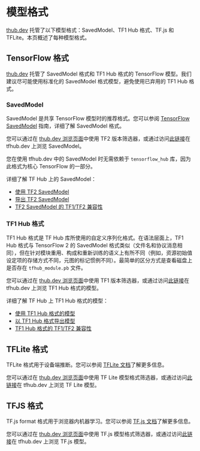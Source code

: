 <!--* freshness: { owner: 'maringeo' reviewed: '2021-03-15' review_interval: '3 months'} *-->

# 模型格式

[thub.dev](https://tfhub.dev) 托管了以下模型格式：SavedModel、TF1 Hub 格式、TF.js 和 TFLite。本页概述了每种模型格式。

## TensorFlow 格式

[thub.dev](https://tfhub.dev) 托管了 SavedModel 格式和 TF1 Hub 格式的 TensorFlow 模型。我们建议尽可能使用标准化的 SavedModel 格式模型，避免使用已弃用的 TF1 Hub 格式。

### SavedModel

SavedModel 是共享 TensorFlow 模型时的推荐格式。您可以参阅 [TensorFlow SavedModel](https://www.tensorflow.org/guide/saved_model) 指南，详细了解 SavedModel 格式。

您可以通过在 [thub.dev 浏览页面](https://tfhub.dev/s?subtype=module,placeholder)中使用 TF2 版本筛选器，或通过访问[此链接](https://tfhub.dev/s?subtype=module,placeholder&tf-version=tf2)在 tfhub.dev 上浏览 SavedModel。

您在使用 tfhub.dev 中的 SavedModel 时无需依赖于 `tensorflow_hub` 库，因为此格式为核心 TensorFlow 的一部分。

详细了解 TF Hub 上的 SavedModel：

- [使用 TF2 SavedModel](tf2_saved_model.md)
- [导出 TF2 SavedModel](exporting_tf2_saved_model.md)
- [TF2 SavedModel 的 TF1/TF2 兼容性](model_compatibility.md)

### TF1 Hub 格式

TF1 Hub 格式是 TF Hub 库所使用的自定义序列化格式。在语法层面上，TF1 Hub 格式与 TensorFlow 2 的 SavedModel 格式类似（文件名和协议消息相同），但在针对模块重用、构成和重新训练的语义上有所不同（例如，资源初始值设定项的存储方式不同，元图的标记惯例不同）。最简单的区分方式是查看磁盘上是否存在 `tfhub_module.pb` 文件。

您可以通过在 [thub.dev 浏览页面](https://tfhub.dev/s?subtype=module,placeholder)中使用 TF1 版本筛选器，或通过访问[此链接](https://tfhub.dev/s?subtype=module,placeholder&tf-version=tf1)在 tfhub.dev 上浏览 TF1 Hub 格式的模型。

详细了解 TF Hub 上 TF1 Hub 格式的模型：

- [使用 TF1 Hub 格式的模型](tf1_hub_module.md)
- [以 TF1 Hub 格式导出模型](exporting_hub_format.md)
- [TF1 Hub 格式的 TF1/TF2 兼容性](model_compatibility.md)

## TFLite 格式

TFLite 格式用于设备端推断。您可以参阅 [TFLite 文档](https://www.tensorflow.org/lite)了解更多信息。

您可以通过在 [thub.dev 浏览页面](https://tfhub.dev/s?subtype=module,placeholder)中使用 TF Lite 模型格式筛选器，或通过访问[此链接](https://tfhub.dev/lite)在 tfhub.dev 上浏览 TF Lite 模型。

## TFJS 格式

TF.js format 格式用于浏览器内机器学习。您可以参阅 [TF.js 文档](https://www.tensorflow.org/js)了解更多信息。

您可以通过在 [thub.dev 浏览页面](https://tfhub.dev/s?subtype=module,placeholder)中使用 TF.js 模型格式筛选器，或通过访问[此链接](https://tfhub.dev/js)在 tfhub.dev 上浏览 TF.js 模型。

